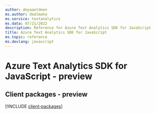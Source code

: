 ```yaml
---
author: deyaaeldeen
ms.author: dealmaha
ms.service: textanalytics
ms.data: 07/21/2022
description: Reference for Azure Text Analytics SDK for JavaScript
title: Azure Text Analytics SDK for JavaScript
ms.topic: reference
ms.devlang: javascript
---
```

# Azure Text Analytics SDK for JavaScript - preview

## Client packages - preview
[!INCLUDE [client-packages](text-analytics-client-index.md)]